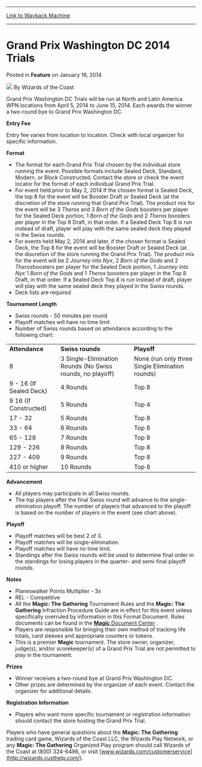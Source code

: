 
---
[Link to Wayback Machine](https://web.archive.org/web/20220118153928/https://magic.wizards.com/en/articles/archive/feature/grand-prix-washington-dc-2014-trials-2014-01-16)

[_metadata_:wayback_url]:- "https://magic.wizards.com/en/articles/archive/feature/grand-prix-washington-dc-2014-trials-2014-01-16"
[_metadata_:wayback_raw_url]:- "https://web.archive.org/web/20220118153928id_/https://magic.wizards.com/en/articles/archive/feature/grand-prix-washington-dc-2014-trials-2014-01-16"
[_metadata_:wayback_capture_timestamp]:- "2022-01-18 15:39:28+00:00"
[_metadata_:description]:- "Grand Prix Washington DC Trials will be run at North and Latin America WPN locations from April 5, 2014 to June 15, 2014. Each awards the winner a two-round bye to Grand Prix Washington DC. Entry Fee Entry fee varies from location to location. Check with local organizer for specific information. Format The format for each Grand Prix Trial chosen by the individual store running"
[_metadata_:generator]:- "Drupal 7 (http://drupal.org)"
---


Grand Prix Washington DC 2014 Trials
====================================



 Posted in **Feature**
 on January 16, 2014 






![](https://media.magic.wizards.com/styles/auth_small/public/images/person/wizards_author.jpg)
By Wizards of the Coast











Grand Prix Washington DC Trials will be run at North and Latin America WPN locations from April 5, 2014 to June 15, 2014. Each awards the winner a two-round bye to Grand Prix Washington DC.


**Entry Fee**


Entry fee varies from location to location. Check with local organizer for specific information.


**Format**


* The format for each Grand Prix Trial chosen by the individual store running the event. Possible formats include Sealed Deck, Standard, Modern, or Block Constructed. Contact the store or check the event locator for the format of each individual Grand Prix Trial.
* For event held prior to May 2, 2014 If the chosen format is Sealed Deck, the top 8 for the event will be Booster Draft or Sealed Deck (at the discretion of the store running that Grand Prix Trial). The product mix for the event will be 3 *Theros* and 3 *Born of the Gods* boosters per player for the Sealed Deck portion, 1 *Born of the Gods* and 2 *Theros* boosters per player in the Top 8 Draft, in that order. If a Sealed Deck Top 8 is run instead of draft, player will play with the same sealed deck they played in the Swiss rounds.
* For events held May 2, 2014 and later, if the chosen format is Sealed Deck, the Top 8 for the event will be Booster Draft or Sealed Deck (at the discretion of the store running the Grand Prix Trial). The product mix for the event will be 2 *Journey into Nyx*, 2 *Born of the Gods* and 2 *Theros*boosters per player for the Sealed Deck portion, 1 *Journey into Nyx* 1 *Born of the Gods* and 1 *Theros* boosters per player in the Top 8 Draft, in that order. If a Sealed Deck Top 8 is run instead of draft, player will play with the same sealed deck they played in the Swiss rounds.
* Deck lists are required


**Tournament Length**


* Swiss rounds - 50 minutes per round
* Playoff matches will have no time limit
* Number of Swiss rounds based on attendance according to the following chart:



|  |  |  |
| --- | --- | --- |
| **Attendance** | **Swiss rounds** | **Playoff** |
| 8 | 3 Single-Elimination Rounds (No Swiss rounds, no playoff) | None (run only three Single Elimination rounds)  |
| 9 - 16 (If Sealed Deck)  | 4 Rounds | Top 8  |
| 9 16 (If Constructed) | 5 Rounds | Top 4  |
| 17 - 32 | 5 Rounds | Top 8  |
| 33 - 64 | 6 Rounds | Top 8  |
| 65 - 128 | 7 Rounds | Top 8  |
| 129 - 226 | 8 Rounds | Top 8  |
| 227 - 409 | 9 Rounds | Top 8  |
| 410 or higher | 10 Rounds | Top 8 |

  

**Advancement**


* All players may participate in all Swiss rounds.
* The top players after the final Swiss round will advance to the single-elimination playoff. The number of players that advanced to the playoff is based on the number of players in the event (see chart above).


**Playoff**


* Playoff matches will be best 2 of 3.
* Playoff matches will be single-elimination.
* Playoff matches will have no time limit.
* Standings after the Swiss rounds will be used to determine final order in the standings for losing players in the quarter- and semi-final playoff rounds.


**Notes**


* Planeswalker Points Multiplier - 3x
* REL - Competitive
* All the **Magic: The Gathering** Tournament Rules and the **Magic: The Gathering** Infraction Procedure Guide are in effect for this event unless specifically overruled by information in this Format Document. Rules documents can be found in the [**Magic** Document Center](http://www.wizards.com/WPN/Events/Rules.aspx?category=magic:thegathering) .
* Players are responsible for bringing their own method of tracking life totals, card sleeves and appropriate counters or tokens.
* This is a premier **Magic** tournament. The store owner, organizer, judge(s), and/or scorekeeper(s) of a Grand Prix Trial are not permitted to play in the tournament.


**Prizes**


* Winner receives a two-round bye at Grand Prix Washington DC.
* Other prizes are determined by the organizer of each event. Contact the organizer for additional details.


**Registration Information**


* Players who want more specific tournament or registration information should contact the store hosting the Grand Prix Trial.

 Players who have general questions about the **Magic: The Gathering** trading card game, Wizards of the Coast LLC, the Wizards Play Network, or any **Magic: The Gathering** Organized Play program should call Wizards of the Coast at (800) 324-6496, or visit [www.wizards.com/customerservice](http://wizards.custhelp.com/). 







